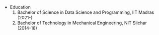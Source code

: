 - Education
  1. Bachelor of Science in Data Science and Programming, IIT Madras (2021-)
  2. Bachelor of Technology in Mechanical Engineering, NIT Silchar (2014-18)
